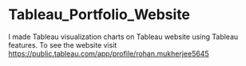 # Tableau_Portfolio_Website
I made Tableau visualization charts on Tableau website using Tableau features. To see the website visit https://public.tableau.com/app/profile/rohan.mukherjee5645
